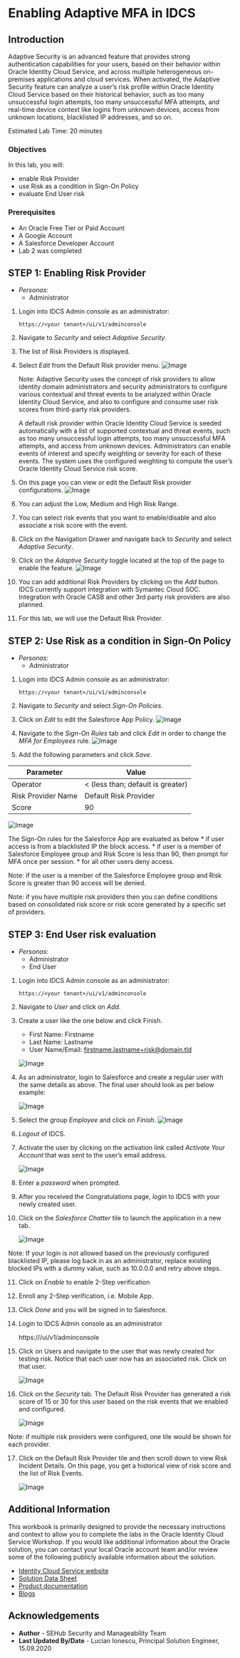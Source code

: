 # Enabling Adaptive MFA in IDCS

## Introduction

Adaptive Security is an advanced feature that provides strong authentication capabilities for your users, based on their behavior within Oracle Identity Cloud Service, and across multiple heterogeneous on-premises applications and cloud services.
When activated, the Adaptive Security feature can analyze a user’s risk profile within Oracle Identity Cloud Service based on their historical behavior, such as too many unsuccessful login attempts, too many unsuccessful MFA attempts, and real-time device context like logins from unknown devices, access from unknown locations, blacklisted IP addresses, and so on.

Estimated Lab Time: 20 minutes

### Objectives

In this lab, you will:
* enable Risk Provider
* use Risk as a condition in Sign-On Policy
* evaluate End User risk

### Prerequisites

* An Oracle Free Tier or Paid Account
* A Google Account
* A Salesforce Developer Account
* Lab 2 was completed

## **STEP 1**: Enabling Risk Provider
* *Personas*:
    - Administrator

1. Login into IDCS Admin console as an administrator:

    ```
    https://<your tenant>/ui/v1/adminconsole
    ```

2. Navigate to *Security* and select *Adaptive Security*.
3. The list of Risk Providers is displayed.
4. Select *Edit* from the Default Risk provider menu.
   ![Image](images/L6001.png)

    Note: Adaptive Security uses the concept of risk providers to allow identity domain administrators and security administrators to configure various contextual and threat events to be analyzed within Oracle Identity Cloud Service, and also to configure and consume user risk scores from third-party risk providers.

    A default risk provider within Oracle Identity Cloud Service is seeded automatically with a list of supported contextual and threat events, such as too many unsuccessful login attempts, too many unsuccessful MFA attempts, and access from unknown devices. Administrators can enable events of interest and specify weighting or severity for each of these events. The system uses the configured weighting to compute the user’s Oracle Identity Cloud Service risk score.

5. On this page you can view or edit the Default Risk provider configurations.
   ![Image](images/L6002.png)

6. You can adjust the Low, Medium and High Risk Range.

7. You can select risk events that you want to enable/disable and also associate a risk score with the event.
8. Click on the Navigation Drawer and navigate back to *Security* and select *Adaptive Security*.

9.	Click on the *Adaptive Security* toggle located at the top of the page to enable the feature.
   ![Image](images/L6003.png)

10.	You can add additional Risk Providers by clicking on the *Add* button. IDCS currently support integration with Symantec Cloud SOC. Integration with Oracle CASB and other 3rd party risk providers are also planned.

11.	For this lab, we will use the Default Risk Provider.



## **STEP 2:** Use Risk as a condition in Sign-On Policy

* *Personas*:
    - Administrator
1. Login into IDCS Admin console as an administrator:

    ```
    https://<your tenant>/ui/v1/adminconsole
    ```

2. Navigate to *Security* and select *Sign-On Policies*.
3. Click on *Edit* to edit the Salesforce App Policy.
   ![Image](images/L6004.png)
4. Navigate to the *Sign-On Rules* tab and click *Edit* in order to change the *MFA for Employees* rule.
   ![Image](images/L6005.png)

5.	Add the following parameters and click *Save*.

   | Parameter | Value |
   | --- | --- |
   | Operator | < (less than; default is greater) |
   | Risk Provider Name | Default Risk Provider |
   | Score | 90 |

   ![Image](images/L6006.png)

   The Sign-On rules for the Salesforce App are evaluated as below
    * if user access is from a blacklisted IP the block access.
    * if user is a member of Salesforce Employee group and Risk Score is less than 90, then prompt for MFA once per session.
    * for all other users deny access.

   Note: if the user is a member of the Salesforce Employee group and Risk Score is greater than 90 access will be denied.

   Note: if you have multiple risk providers then you can define conditions based on consolidated risk score or risk score generated by a specific set of providers.


## **STEP 3:** End User risk evaluation

* *Personas*:
    - Administrator
    - End User

1. Login into IDCS Admin console as an administrator:

    ```
    https://<your tenant>/ui/v1/adminconsole
    ```

2. Navigate to *User* and click on *Add*.

3.	Create a user like the one below and click Finish.
    - First Name: Firstname
    - Last Name: Lastname
    - User Name/Email: firstname.lastname+risk@domain.tld

    ![Image](images/L6007.png)

4.	As an administrator, login to Salesforce and create a regular user with the same details as above. The final user should look as per below example:

    ![Image](images/L6008.png)

5.	Select the group *Employee* and click on *Finish*.
    ![Image](images/L6009.png)

6.	*Logout* of IDCS.

7.	Activate the user by clicking on the activation link called *Activate Your Account* that was sent to the user’s email address.

    ![Image](images/L6010.png)

8.	Enter a *password* when prompted.

9.	After you received the Congratulations page, *login* to IDCS with your newly created user.

10.	Click on the *Salesforce Chatter* tile to launch the application in a new tab.

    ![Image](images/L6011.png)


Note: If your login is not allowed based on the previously configured blacklisted IP, please log back in as an administrator, replace existing blocked IPs with a dummy value, such as 10.0.0.0 and retry above steps.

11.	Click on *Enable* to enable 2-Step verification

12.	Enroll any 2-Step verification, i.e. Mobile App.

13.	Click *Done* and you will be signed in to Salesforce.

14.	Login to IDCS Admin console as an administrator

    https://<your tenant>/ui/v1/adminconsole

15.	Click on Users and navigate to the user that was newly created for testing risk. Notice that each user now has an associated risk. Click on that user.

    ![Image](images/L6012.png)

16.	Click on the *Security* tab. The Default Risk Provider has generated a risk score of 15 or 30 for this user based on the risk events that we enabled and configured.

    ![Image](images/L6013.png)

Note: if multiple risk providers were configured, one tile would be shown for each provider.

17.	Click on the Default Risk Provider tile and then scroll down to view Risk Incident Details. On this page, you get a historical view of risk score and the list of Risk Events.

    ![Image](images/L6014.png)


## Additional Information

This workbook is primarily designed to provide the necessary instructions and context to allow you to complete the labs in the Oracle Identity Cloud Service Workshop.  If you would like additional information about the Oracle solution, you can contact your local Oracle account team and/or review some of the following publicly available information about the solution.

* [Identity Cloud Service website](https://cloud.oracle.com/en_US/identity)
* [Solution Data Sheet](http://www.oracle.com/technetwork/middleware/id-mgmt/overview/idcs-datasheet-3097388.pdf)
* [Product documentation](http://docs.oracle.com/cloud/latest/identity-cloud/index.html)
* [Blogs](https://blogs.oracle.com/imc/)



## Acknowledgements
* **Author** - SEHub Security and Manageability Team
* **Last Updated By/Date** - Lucian Ionescu, Principal Solution Engineer, 15.09.2020





